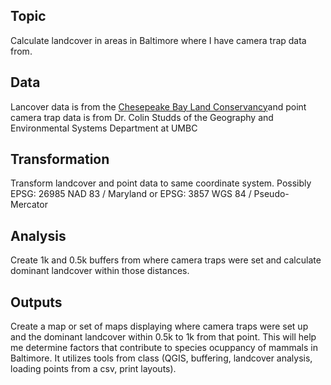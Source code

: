 ## Topic
Calculate landcover in areas in Baltimore where I have camera trap data from.

## Data
Lancover data is from the [Chesepeake Bay Land Conservancy](https://www.chesapeakeconservancy.org/conservation-innovation-center/high-resolution-data/)and point camera trap data is from Dr. Colin Studds of the Geography and Environmental Systems Department at UMBC

## Transformation
Transform landcover and point data to same coordinate system. Possibly EPSG: 26985 NAD 83 / Maryland or EPSG: 3857 WGS 84 / Pseudo-Mercator

## Analysis
Create 1k and 0.5k buffers from where camera traps were set and calculate dominant landcover within those distances.

## Outputs
Create a map or set of maps displaying where camera traps were set up and the dominant landcover within 0.5k to 1k from that point.
This will help me determine factors that contribute to species ocuppancy of mammals in Baltimore.
It utilizes tools from class (QGIS, buffering, landcover analysis, loading points from a csv, print layouts).

